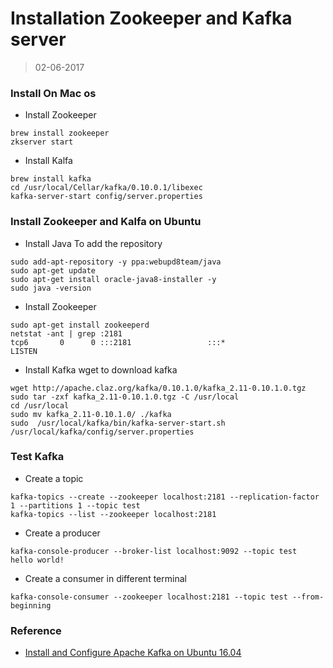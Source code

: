 Installation Zookeeper and Kafka server
=========
>02-06-2017

### Install On Mac os

* Install Zookeeper
```
brew install zookeeper
zkserver start
```

* Install Kalfa

 ```
 brew install kafka
 cd /usr/local/Cellar/kafka/0.10.0.1/libexec
 kafka-server-start config/server.properties  
 ```
 
### Install Zookeeper and Kalfa on Ubuntu

* Install Java
To add the repository
```
sudo add-apt-repository -y ppa:webupd8team/java
sudo apt-get update
sudo apt-get install oracle-java8-installer -y
sudo java -version
```
* Install Zookeeper
```
sudo apt-get install zookeeperd
netstat -ant | grep :2181
tcp6       0      0 :::2181                 :::*                    LISTEN
```
* Install Kafka
wget to download kafka
```
wget http://apache.claz.org/kafka/0.10.1.0/kafka_2.11-0.10.1.0.tgz
sudo tar -zxf kafka_2.11-0.10.1.0.tgz -C /usr/local
cd /usr/local
sudo mv kafka_2.11-0.10.1.0/ ./kafka
sudo  /usr/local/kafka/bin/kafka-server-start.sh /usr/local/kafka/config/server.properties
```

### Test Kafka

* Create a topic

 ```
 kafka-topics --create --zookeeper localhost:2181 --replication-factor 1 --partitions 1 --topic test
 kafka-topics --list --zookeeper localhost:2181 
 ```
* Create a producer

 ```
 kafka-console-producer --broker-list localhost:9092 --topic test
 hello world!
 ```
* Create a consumer in different terminal

 ```
 kafka-console-consumer --zookeeper localhost:2181 --topic test --from-beginning 
 ```
 
 ### Reference
 * [Install and Configure Apache Kafka on Ubuntu 16.04](https://devops.profitbricks.com/tutorials/install-and-configure-apache-kafka-on-ubuntu-1604-1/)
